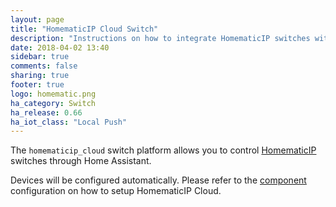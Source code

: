 ```yaml
---
layout: page
title: "HomematicIP Cloud Switch"
description: "Instructions on how to integrate HomematicIP switches within Home Assistant."
date: 2018-04-02 13:40
sidebar: true
comments: false
sharing: true
footer: true
logo: homematic.png
ha_category: Switch
ha_release: 0.66
ha_iot_class: "Local Push"
---
```


The `homematicip_cloud` switch platform allows you to control
[HomematicIP](http://www.homematicip.de) switches through Home Assistant.

Devices will be configured automatically. Please refer to the
[component](/components/homematicip_cloud/) configuration on how to setup
HomematicIP Cloud.
